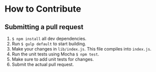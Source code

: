 # How to Contribute

## Submitting a pull request

1. `$ npm install` all dev dependencies.
1. Run `$ gulp default` to start building.
1. Make your changes in `lib/index.js`. This file compiles into `index.js`.
1. Run the unit tests using Mocha `$ npm test`.
1. Make sure to add unit tests for changes.
1. Submit the actual pull request.
